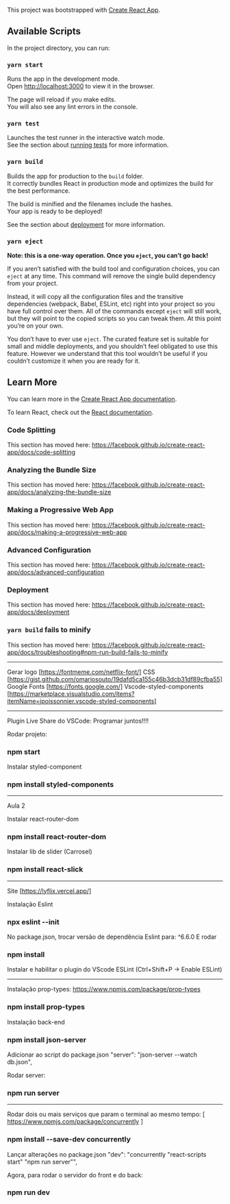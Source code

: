 This project was bootstrapped with [Create React App](https://github.com/facebook/create-react-app).

## Available Scripts

In the project directory, you can run:

### `yarn start`

Runs the app in the development mode.<br />
Open [http://localhost:3000](http://localhost:3000) to view it in the browser.

The page will reload if you make edits.<br />
You will also see any lint errors in the console.

### `yarn test`

Launches the test runner in the interactive watch mode.<br />
See the section about [running tests](https://facebook.github.io/create-react-app/docs/running-tests) for more information.

### `yarn build`

Builds the app for production to the `build` folder.<br />
It correctly bundles React in production mode and optimizes the build for the best performance.

The build is minified and the filenames include the hashes.<br />
Your app is ready to be deployed!

See the section about [deployment](https://facebook.github.io/create-react-app/docs/deployment) for more information.

### `yarn eject`

**Note: this is a one-way operation. Once you `eject`, you can’t go back!**

If you aren’t satisfied with the build tool and configuration choices, you can `eject` at any time. This command will remove the single build dependency from your project.

Instead, it will copy all the configuration files and the transitive dependencies (webpack, Babel, ESLint, etc) right into your project so you have full control over them. All of the commands except `eject` will still work, but they will point to the copied scripts so you can tweak them. At this point you’re on your own.

You don’t have to ever use `eject`. The curated feature set is suitable for small and middle deployments, and you shouldn’t feel obligated to use this feature. However we understand that this tool wouldn’t be useful if you couldn’t customize it when you are ready for it.

## Learn More

You can learn more in the [Create React App documentation](https://facebook.github.io/create-react-app/docs/getting-started).

To learn React, check out the [React documentation](https://reactjs.org/).

### Code Splitting

This section has moved here: https://facebook.github.io/create-react-app/docs/code-splitting

### Analyzing the Bundle Size

This section has moved here: https://facebook.github.io/create-react-app/docs/analyzing-the-bundle-size

### Making a Progressive Web App

This section has moved here: https://facebook.github.io/create-react-app/docs/making-a-progressive-web-app

### Advanced Configuration

This section has moved here: https://facebook.github.io/create-react-app/docs/advanced-configuration

### Deployment

This section has moved here: https://facebook.github.io/create-react-app/docs/deployment

### `yarn build` fails to minify

This section has moved here: https://facebook.github.io/create-react-app/docs/troubleshooting#npm-run-build-fails-to-minify


-----------------------------------------------------
Gerar logo [https://fontmeme.com/netflix-font/]
CSS [https://gist.github.com/omariosouto/19dafd5ca155c46b3dcb31df89cfba55]
Google Fonts [https://fonts.google.com/]
Vscode-styled-components [https://marketplace.visualstudio.com/items?itemName=jpoissonnier.vscode-styled-components]

-----------------------------------------------------
Plugin Live Share do VSCode: Programar juntos!!!!

Rodar projeto:
### npm start

Instalar styled-component
### npm install styled-components

-----------------------------------------------------
Aula 2

Instalar react-router-dom
### npm install react-router-dom

Instalar lib de slider (Carrosel)
### npm install react-slick
-----------------------------------------------------
Site [https://lyflix.vercel.app/]

Instalação Eslint
### npx eslint --init

No package.json, trocar versão de dependência Eslint para: ^6.6.0
E rodar
### npm install

Instalar e habilitar o plugin do VScode ESLint (Ctrl+Shift+P -> Enable ESLint)

-----------------------------------------------------

Instalação prop-types: https://www.npmjs.com/package/prop-types
### npm install prop-types

Instalação back-end
### npm install json-server

Adicionar ao script do package.json
"server": "json-server --watch db.json",

Rodar server:
### npm run server

-------------------------------------------------------

Rodar dois ou mais serviços que param o terminal ao mesmo tempo: 
[ https://www.npmjs.com/package/concurrently ]
### npm install --save-dev concurrently

Lançar alterações no package.json
"dev": "concurrently \"react-scripts start\" \"npm run server\"",

Agora, para rodar o servidor do front e do back:
### npm run dev
